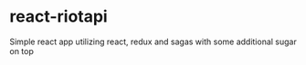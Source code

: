 # react-riotapi
Simple react app utilizing react, redux and sagas with some additional sugar on top
